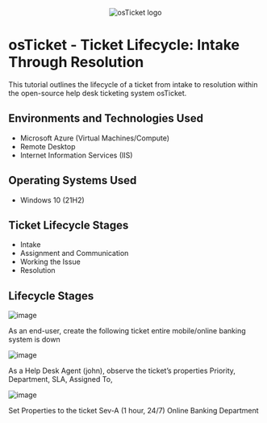 <p align="center">
<img src="https://i.imgur.com/Clzj7Xs.png" alt="osTicket logo"/>
</p>

<h1>osTicket - Ticket Lifecycle: Intake Through Resolution</h1>
This tutorial outlines the lifecycle of a ticket from intake to resolution within the open-source help desk ticketing system osTicket.<br />



<h2>Environments and Technologies Used</h2>

- Microsoft Azure (Virtual Machines/Compute)
- Remote Desktop
- Internet Information Services (IIS)

<h2>Operating Systems Used </h2>

- Windows 10</b> (21H2)

<h2>Ticket Lifecycle Stages</h2>

- Intake
- Assignment and Communication
- Working the Issue
- Resolution

<h2>Lifecycle Stages</h2>

![image](https://github.com/user-attachments/assets/dcfb0523-315d-445a-b5f0-cd41516045ea)


As an end-user, create the following ticket
entire mobile/online banking system is down

![image](https://github.com/user-attachments/assets/b9347efb-ccc6-423d-856c-2f7c2f49ed28)

As a Help Desk Agent (john), observe the ticket’s properties
	Priority,
	Department,
	SLA,
	Assigned To,

![image](https://github.com/user-attachments/assets/05a9c338-f103-41b1-9c22-ee81b25b3e4c)


Set Properties to the ticket
Sev-A (1 hour, 24/7)
Online Banking Department



